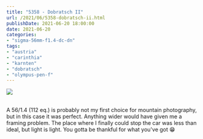 ```yaml
---
title: "5358 - Dobratsch II"
url: /2021/06/5358-dobratsch-ii.html
publishDate: 2021-06-20 18:00:00
date: 2021-06-20
categories:
- "sigma-56mm-f1.4-dc-dn"
tags:
- "austria"
- "carinthia"
- "karnten"
- "dobratsch"  
- "olympus-pen-f"
---
```

<div class="container">
<div class="center"><a target="_blank" href="https://d25zfm9zpd7gm5.cloudfront.net/1200x1200/2019/20190601_152715_lr.jpg"><img class="webfeedsFeaturedVisual" src="https://d25zfm9zpd7gm5.cloudfront.net/0600x0600/2019/20190601_152715_lr.jpg" /></a></div>
</div>
<br />

A 56/1.4 (112 eq.) is probably not my first choice for
mountain photography, but in this case it was perfect.
Anything wider would have given me a framing problem. The place where I finally could stop the car was less than ideal, but light is light. You gotta be thankful for what you've got :grin:
